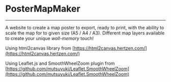 # PosterMapMaker
---

A website to create a map poster to export, ready to print, with the ability to scale the map for to given size (A5 / A4 / A3). Different map layers available to create your unique *wall-memory* touch!


Using html2canvas library from [https://html2canvas.hertzen.com/](https://html2canvas.hertzen.com/)

Using Leaflet.js and SmoothWheelZoom plugin from [https://github.com/mutsuyuki/Leaflet.SmoothWheelZoom](https://github.com/mutsuyuki/Leaflet.SmoothWheelZoom)
